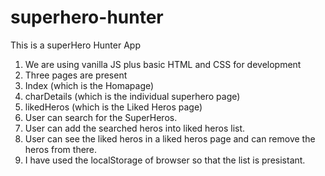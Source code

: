 # superhero-hunter
This is a superHero Hunter App
1. We are using vanilla JS plus basic HTML and CSS for development
2. Three pages are present 
  1. Index (which is the Homapage)
  2. charDetails (which is the individual superhero page)
  3. likedHeros (which is the Liked Heros page)
3. User can search for the SuperHeros.
4. User can add the searched heros into liked heros list.
5. User can see the liked heros in a liked heros page and can remove the heros from there.
6. I have used the localStorage of browser so that the list is presistant.
